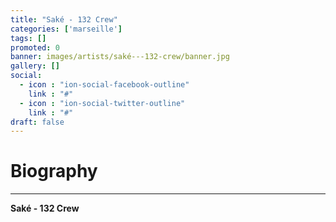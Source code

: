```yaml
---
title: "Saké - 132 Crew"
categories: ['marseille']
tags: []
promoted: 0
banner: images/artists/saké---132-crew/banner.jpg
gallery: []
social:
  - icon : "ion-social-facebook-outline"
    link : "#"
  - icon : "ion-social-twitter-outline"
    link : "#"
draft: false
---
```


# Biography
---

**Saké - 132 Crew**